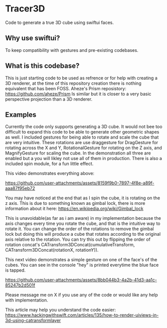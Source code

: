 # Tracer3D
Code to generate a true 3D cube using swiftui faces.
## Why use swiftui?
To keep compatibility with gestures and pre-existing codebases.
## What is this codebase?
This is just starting code to be used as refrence or for help with creating a 3D renderer, at the time of this repository creation there is nothing equivalent that has been FOSS.
Aheze's Prism reposistory: https://github.com/aheze/Prism
Is similar but it is closer to a very basic perspective projection than a 3D renderer. 

## Examples
Currently the code only supports generating a 3D cube. It would not bee too difficult to expand this code to be able to generate other geometric shapes as well.
I included gestures for being able to rotate and scale the cube that are very intuitive. These rotations are use draggesture for DragGesture for rotating across the X and Y, RotationalGesture for rotating on the Z axis, and MagnifyGesture for scaling the cube. In the demonstration all three are enabled but a you will likley not use all of them in production.
There is also a included spin module, for a fun little effect.

This video demonstrates everything above:

https://github.com/user-attachments/assets/8159f9b0-7897-4f8e-a89f-aaa87f95eb72

You may have noticed at the end that as I spin the cube, it is rotating on the z axis. This is due to something known as gimbal lock, there is more information about it here:
https://en.wikipedia.org/wiki/Gimbal_lock

This is unavoidable(as far as i am aware) in my implementation because the axis changes every time you rotate the cube, and that is the intuitive way to rotate it. You can change the order of the rotations to remove the gimbal lock but doing this will produce a cube that rotates according to the original axis relative to the rotation. You can try this out by flipping the order of rotation concat's CATransform3DConcat(cumulativeTransform, CATransform3DConcat(rotationX, rotationY)).

This next video demonstrates a simple gesture on one of the face's of the cubes. You can see in the console "hey" is printed everytime the blue face is tapped.

https://github.com/user-attachments/assets/8bb044b3-4a2b-41d3-aa1c-85247b2d501f

Please message me on X if you use any of the code or would like any help with implementation.

This article may help you understand the code easier: 
https://www.hackingwithswift.com/articles/135/how-to-render-uiviews-in-3d-using-catransformlayer
